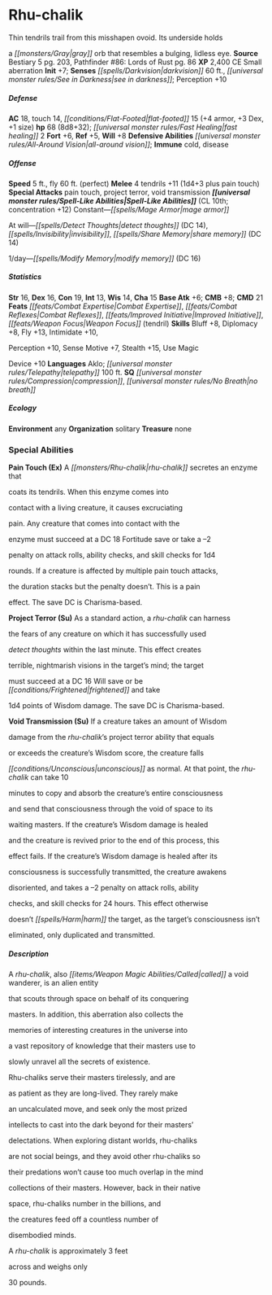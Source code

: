 ﻿---
cssclass: [monsters]

---

# Rhu-chalik
Thin tendrils trail from this misshapen ovoid. Its underside holds

a _[[monsters/Gray|gray]]_ orb that resembles a bulging, lidless eye.
**Source** Bestiary 5 pg. 203, Pathfinder #86: Lords of Rust pg. 86
**XP** 2,400
CE Small aberration
**Init** +7; **Senses** _[[spells/Darkvision|darkvision]]_ 60 ft., _[[universal monster rules/See in Darkness|see in darkness]]_; Perception +10

##### Defense

**AC** 18, touch 14, _[[conditions/Flat-Footed|flat-footed]]_ 15 (+4 armor, +3 Dex, +1 size)
**hp** 68 (8d8+32); _[[universal monster rules/Fast Healing|fast healing]]_ 2
**Fort** +6, **Ref** +5, **Will** +8
**Defensive Abilities** _[[universal monster rules/All-Around Vision|all-around vision]]_; **Immune** cold, disease

##### Offense
**Speed** 5 ft., fly 60 ft. (perfect)
**Melee** 4 tendrils +11 (1d4+3 plus pain touch)
**Special Attacks** pain touch, project terror, void transmission
**_[[universal monster rules/Spell-Like Abilities|Spell-Like Abilities]]_** (CL 10th; concentration +12)
Constant—_[[spells/Mage Armor|mage armor]]_

At will—_[[spells/Detect Thoughts|detect thoughts]]_ (DC 14), _[[spells/Invisibility|invisibility]]_, _[[spells/Share Memory|share memory]]_ (DC 14)

1/day—_[[spells/Modify Memory|modify memory]]_ (DC 16)

##### Statistics
**Str** 16, **Dex** 16, **Con** 19, **Int** 13, **Wis** 14, **Cha** 15
**Base Atk** +6; **CMB** +8; **CMD** 21
**Feats** _[[feats/Combat Expertise|Combat Expertise]]_, _[[feats/Combat Reflexes|Combat Reflexes]]_, _[[feats/Improved Initiative|Improved Initiative]]_, _[[feats/Weapon Focus|Weapon Focus]]_ (tendril)
**Skills** Bluff +8, Diplomacy +8, Fly +13, Intimidate +10,

Perception +10, Sense Motive +7, Stealth +15, Use Magic

Device +10
**Languages** Aklo; _[[universal monster rules/Telepathy|telepathy]]_ 100 ft.
**SQ** _[[universal monster rules/Compression|compression]]_, _[[universal monster rules/No Breath|no breath]]_

##### Ecology

**Environment** any
**Organization** solitary
**Treasure** none

### Special Abilities

**Pain Touch (Ex)** A _[[monsters/Rhu-chalik|rhu-chalik]]_ secretes an enzyme that

coats its tendrils. When this enzyme comes into

contact with a living creature, it causes excruciating

pain. Any creature that comes into contact with the

enzyme must succeed at a DC 18 Fortitude save or take a –2

penalty on attack rolls, ability checks, and skill checks for 1d4

rounds. If a creature is affected by multiple pain touch attacks,

the duration stacks but the penalty doesn’t. This is a pain

effect. The save DC is Charisma-based.

**Project Terror (Su)** As a standard action, a _rhu-chalik_ can harness

the fears of any creature on which it has successfully used

_detect thoughts_ within the last minute. This effect creates

terrible, nightmarish visions in the target’s mind; the target

must succeed at a DC 16 Will save or be _[[conditions/Frightened|frightened]]_ and take

1d4 points of Wisdom damage. The save DC is Charisma-based.

**Void Transmission (Su)** If a creature takes an amount of Wisdom

damage from the _rhu-chalik_’s project terror ability that equals

or exceeds the creature’s Wisdom score, the creature falls

_[[conditions/Unconscious|unconscious]]_ as normal. At that point, the _rhu-chalik_ can take 10

minutes to copy and absorb the creature’s entire consciousness

and send that consciousness through the void of space to its

waiting masters. If the creature’s Wisdom damage is healed

and the creature is revived prior to the end of this process, this

effect fails. If the creature’s Wisdom damage is healed after its

consciousness is successfully transmitted, the creature awakens

disoriented, and takes a –2 penalty on attack rolls, ability

checks, and skill checks for 24 hours. This effect otherwise

doesn’t _[[spells/Harm|harm]]_ the target, as the target’s consciousness isn’t

eliminated, only duplicated and transmitted.

##### Description

A _rhu-chalik_, also _[[items/Weapon Magic Abilities/Called|called]]_ a void wanderer, is an alien entity

that scouts through space on behalf of its conquering

masters. In addition, this aberration also collects the

memories of interesting creatures in the universe into

a vast repository of knowledge that their masters use to

slowly unravel all the secrets of existence.

Rhu-chaliks serve their masters tirelessly, and are

as patient as they are long-lived. They rarely make

an uncalculated move, and seek only the most prized

intellects to cast into the dark beyond for their masters’

delectations. When exploring distant worlds, rhu-chaliks

are not social beings, and they avoid other rhu-chaliks so

their predations won’t cause too much overlap in the mind

collections of their masters. However, back in their native

space, rhu-chaliks number in the billions, and

the creatures feed off a countless number of

disembodied minds.

A _rhu-chalik_ is approximately 3 feet

across and weighs only

30 pounds.